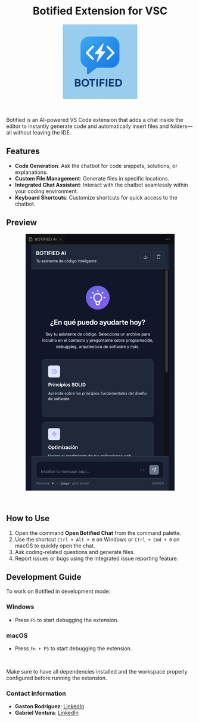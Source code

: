 <div style="text-align: center;">
  <h1>Botified Extension for VSC</h1>
  <img src="assets/logo.png" alt="Botified Logo" style="max-width: 200px; height: auto; padding-bottom: 30px;">
</div>

Botified is an AI-powered VS Code extension that adds a chat inside the editor to instantly generate code and automatically insert files and folders—all without leaving the IDE.

## Features

- **Code Generation**: Ask the chatbot for code snippets, solutions, or explanations.
- **Custom File Management**: Generate files in specific locations.
- **Integrated Chat Assistant**: Interact with the chatbot seamlessly within your coding environment.
- **Keyboard Shortcuts**: Customize shortcuts for quick access to the chatbot.

## Preview

<div style="text-align: center;">
  <img src="assets/botified-view.png" alt="Botified Logo" style="max-width: 400px; height: auto; padding-bottom: 30px;">
</div>

## How to Use

1. Open the command **Open Botified Chat** from the command palette.
2. Use the shortcut `Ctrl + Alt + 0` on Windows or `Ctrl + Cmd + 0` on macOS to quickly open the chat.
3. Ask coding-related questions and generate files.
4. Report issues or bugs using the integrated issue reporting feature.

## Development Guide

To work on Botified in development mode:

### Windows
- Press `F5` to start debugging the extension.

### macOS
- Press `fn + F5` to start debugging the extension.

</br>

Make sure to have all dependencies installed and the workspace properly configured before running the extension.

### Contact Information

- **Gaston Rodríguez**: [LinkedIn](https://www.linkedin.com/in/gaston-rodriguez-herrera)
- **Gabriel Ventura**: [LinkedIn](https://www.linkedin.com/in/gabriel-francisco-ventura-moreno)
